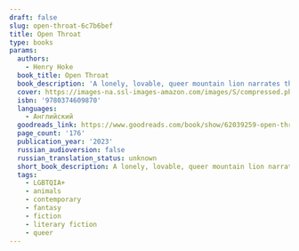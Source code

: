 ```yaml
---
draft: false
slug: open-throat-6c7b6bef
title: Open Throat
type: books
params:
  authors:
    - Henry Hoke
  book_title: Open Throat
  book_description: 'A lonely, lovable, queer mountain lion narrates this star-making fever dream of a novel.A queer and dangerously hungry mountain lion lives in the drought-devastated land under the Hollywood sign. Lonely and fascinated by humanity’s foibles, the lion spends their days protecting the welfare of a nearby homeless encampment, observing obnoxious hikers complain about their trauma, and, in quiet moments, grappling with the complexities of their gender identity, memories of a vicious father, and the indignities of sentience. “I have so much language in my brain,” our lion says, “and nowhere to put it.”When a man-made fire engulfs the encampment, the lion is forced from the hills down into the city the hikers call “ellay.” As the lion confronts a carousel of temptations and threats, they take us on a tour that spans the cruel inequalities of Los Angeles and the toll of climate grief, while scrambling to avoid earthquakes, floods, and the noise of their own conflicted psyche. But even when salvation finally seems within reach, they are forced to face down the ultimate question: Do they want to eat a person, or become one?In elegiac prose woven with humor, imagination, sensuality, and tragedy, Henry Hoke’sOpen Throatis a marvel of storytelling, a universal journey through a wondrous and menacing world told by a lovable mountain lion. Both feral and vulnerable, profound and playful,Open Throatis a star-making novel that brings mythmaking to real life.'
  cover: https://images-na.ssl-images-amazon.com/images/S/compressed.photo.goodreads.com/books/1667852289i/62039259.jpg
  isbn: '9780374609870'
  languages:
    - Английский
  goodreads_link: https://www.goodreads.com/book/show/62039259-open-throat
  page_count: '176'
  publication_year: '2023'
  russian_audioversion: false
  russian_translation_status: unknown
  short_book_description: A lonely, lovable, queer mountain lion narrates this star-making fever dream of a novel.A queer and dangerously hungry mountain lion lives in the drought-devastated land under the Hollywood sign....
  tags:
    - LGBTQIA+
    - animals
    - contemporary
    - fantasy
    - fiction
    - literary fiction
    - queer
---
```

